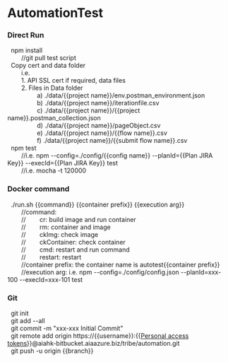# AutomationTest

### Direct Run
  &nbsp;&nbsp;npm install  
  &nbsp;&nbsp;&nbsp;&nbsp;&nbsp;&nbsp;&nbsp;&nbsp;//git pull test script  
  &nbsp;&nbsp;Copy cert and data folder\
  &nbsp;&nbsp;&nbsp;&nbsp;&nbsp;&nbsp;&nbsp;&nbsp;i.e.\
  &nbsp;&nbsp;&nbsp;&nbsp;&nbsp;&nbsp;&nbsp;&nbsp;1. API SSL cert if required, data files\
  &nbsp;&nbsp;&nbsp;&nbsp;&nbsp;&nbsp;&nbsp;&nbsp;2. Files in Data folder\
  &nbsp;&nbsp;&nbsp;&nbsp;&nbsp;&nbsp;&nbsp;&nbsp;&nbsp;&nbsp;&nbsp;&nbsp;&nbsp;&nbsp;&nbsp;&nbsp; a) ./data/{{project name}}/env.postman_environment.json\
  &nbsp;&nbsp;&nbsp;&nbsp;&nbsp;&nbsp;&nbsp;&nbsp;&nbsp;&nbsp;&nbsp;&nbsp;&nbsp;&nbsp;&nbsp;&nbsp; b) ./data/{{project name}}/iterationfile.csv\
  &nbsp;&nbsp;&nbsp;&nbsp;&nbsp;&nbsp;&nbsp;&nbsp;&nbsp;&nbsp;&nbsp;&nbsp;&nbsp;&nbsp;&nbsp;&nbsp; c) ./data/{{project name}}/{{project name}}.postman_collection.json\
  &nbsp;&nbsp;&nbsp;&nbsp;&nbsp;&nbsp;&nbsp;&nbsp;&nbsp;&nbsp;&nbsp;&nbsp;&nbsp;&nbsp;&nbsp;&nbsp; d) ./data/{{project name}}/pageObject.csv\
  &nbsp;&nbsp;&nbsp;&nbsp;&nbsp;&nbsp;&nbsp;&nbsp;&nbsp;&nbsp;&nbsp;&nbsp;&nbsp;&nbsp;&nbsp;&nbsp; e) ./data/{{project name}}/{{flow name}}.csv\
  &nbsp;&nbsp;&nbsp;&nbsp;&nbsp;&nbsp;&nbsp;&nbsp;&nbsp;&nbsp;&nbsp;&nbsp;&nbsp;&nbsp;&nbsp;&nbsp; f) ./data/{{project name}}/{{submit flow name}}.csv\
  &nbsp;&nbsp;npm test  
  &nbsp;&nbsp;&nbsp;&nbsp;&nbsp;&nbsp;&nbsp;&nbsp;//i.e. npm --config=./config/{{config name}} --planId={{Plan JIRA Key}} --execId={{Plan JIRA Key}} test  
  &nbsp;&nbsp;&nbsp;&nbsp;&nbsp;&nbsp;&nbsp;&nbsp;//i.e. mocha -t 120000  

### Docker command
  &nbsp;&nbsp;./run.sh {{command}} {{container prefix}} {{execution arg}}  
  &nbsp;&nbsp;&nbsp;&nbsp;&nbsp;&nbsp;&nbsp;&nbsp;//command:  
  &nbsp;&nbsp;&nbsp;&nbsp;&nbsp;&nbsp;&nbsp;&nbsp;//&nbsp;&nbsp;&nbsp;&nbsp;&nbsp;&nbsp;&nbsp;&nbsp;cr: build image and run container  
  &nbsp;&nbsp;&nbsp;&nbsp;&nbsp;&nbsp;&nbsp;&nbsp;//&nbsp;&nbsp;&nbsp;&nbsp;&nbsp;&nbsp;&nbsp;&nbsp;rm: container and image  
  &nbsp;&nbsp;&nbsp;&nbsp;&nbsp;&nbsp;&nbsp;&nbsp;//&nbsp;&nbsp;&nbsp;&nbsp;&nbsp;&nbsp;&nbsp;&nbsp;ckImg: check image  
  &nbsp;&nbsp;&nbsp;&nbsp;&nbsp;&nbsp;&nbsp;&nbsp;//&nbsp;&nbsp;&nbsp;&nbsp;&nbsp;&nbsp;&nbsp;&nbsp;ckContainer: check container  
  &nbsp;&nbsp;&nbsp;&nbsp;&nbsp;&nbsp;&nbsp;&nbsp;//&nbsp;&nbsp;&nbsp;&nbsp;&nbsp;&nbsp;&nbsp;&nbsp;cmd: restart and run command  
  &nbsp;&nbsp;&nbsp;&nbsp;&nbsp;&nbsp;&nbsp;&nbsp;//&nbsp;&nbsp;&nbsp;&nbsp;&nbsp;&nbsp;&nbsp;&nbsp;restart: restart  
  &nbsp;&nbsp;&nbsp;&nbsp;&nbsp;&nbsp;&nbsp;&nbsp;//container prefix: the container name is autotest{{container prefix}}  
  &nbsp;&nbsp;&nbsp;&nbsp;&nbsp;&nbsp;&nbsp;&nbsp;//execution arg: i.e. npm --config=./config/config.json --planId=xxx-100 --execId=xxx-101 test  

### Git
  &nbsp;&nbsp;git init  
  &nbsp;&nbsp;git add --all  
  &nbsp;&nbsp;git commit -m "xxx-xxx Initial Commit"  
  &nbsp;&nbsp;git remote add origin https://{{username}}:{{[Personal access tokens](https://xxx-bitbucket.aiaazure.biz/plugins/servlet/access-tokens/manage "Click here to setup Personal access tokens")}}@aiahk-bitbucket.aiaazure.biz/tribe/automation.git  
  &nbsp;&nbsp;git push -u origin {{branch}}